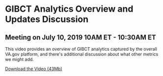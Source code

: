 # GIBCT Analytics Overview and Updates Discussion 

## Meeting on July 10, 2019 10AM ET - 10:30AM ET

This video provides an overview of GIBCT analytics captured by the overall VA.gov platform, and there's additional discussion about what other metrics we might add. 

[Download the Video (43Mb)](https://zoom.us/recording/share/X1bZOuI1zjj5P3MlbK7Bm-4J6vi5hNAl20JNH2Z3YhSwIumekTziMw?startTime=1562681144000)
